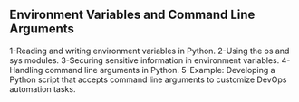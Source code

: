 Environment Variables and Command Line Arguments
---------------------------------------------------------------------
1-Reading and writing environment variables in Python.
2-Using the os and sys modules.
3-Securing sensitive information in environment variables.
4-Handling command line arguments in Python.
5-Example: Developing a Python script that accepts command line arguments to customize DevOps automation tasks.

